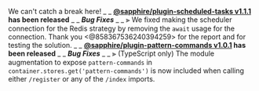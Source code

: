 We can't catch a break here!
_ _
**[@sapphire/plugin-scheduled-tasks v1.1.1](https://github.com/sapphiredev/plugin-scheduled-tasks/compare/v1.1.0...v1.1.1) has been released**
_ _
_**Bug Fixes**_
_ _
⫸ We fixed making the scheduler connection for the Redis strategy by removing the `await` usage for the connection. Thank you <@858367536240394259> for the report and for testing the solution.
_ _
**[@sapphire/plugin-pattern-commands v1.0.1](https://github.com/sapphiredev/plugin-pattern-commands/compare/v1.0.0...v1.0.1) has been released**
_ _
_**Bug Fixes**_
_ _
⫸ (TypeScript only) The module augmentation to expose `pattern-commands` in `container.stores.get('pattern-commands')` is now included when calling either `/register` or any of the `/index` imports.
